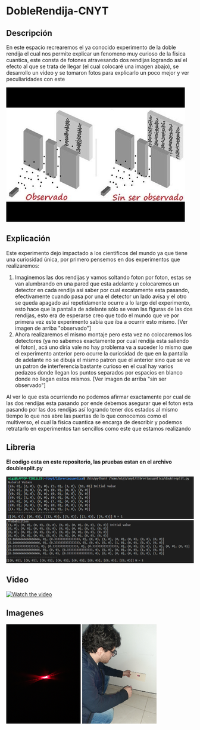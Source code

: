 # DobleRendija-CNYT

## Descripción

En este espacio recrearemos el ya conocido experimento de la doble rendija el cual nos permite explicar un fenomeno muy curioso de la fisica cuantica, este consta de fotones atravesando dos rendijas logrando así el efecto al que se trata de llegar (el cual colocaré una imagen abajo), se desarrollo un video y se tomaron fotos para explicarlo un poco mejor y ver peculiaridades con este

<img src="doblerendijaexperimento.jpg">

## Explicación 

Este experimento dejo impactado a los cientificos del mundo ya que tiene una curiosidad única, por primero pensemos en dos experimentos que realizaremos:
1. Imaginemos las dos rendijas y vamos soltando foton por foton, estas se van alumbrando en una pared que esta adelante y colocaremos un detector en cada rendija asi saber por cual excatamente esta pasando, efectivamente cuando pasa por una el detector un lado avisa y el otro se queda apagado así repetidamente ocurre a lo largo del experimento, esto hace que la pantalla de adelante sólo se vean las figuras de las dos rendijas, esto era de esperarse creo que todo el mundo que ve por primera vez este experimento sabía que iba a ocurrir esto mismo. [Ver imagen de arriba "observado"]
2. Ahora realizaremos el mismo montaje pero esta vez no colocaremos los detectores (ya no sabemos exactamente por cual rendija esta saliendo el foton), acá uno diría vale no hay problema va a suceder lo mismo que el experimento anterior pero ocurre la curiosidad de que en la pantalla de adelante no se dibuja el mismo patron que el anterior sino que se ve un patron de interferencia bastante curioso en el cual hay varios pedazos donde llegan los puntos separados por espacios en blanco donde no llegan estos mismos. [Ver imagen de arriba "sin ser observado"]

Al ver lo que esta ocurriendo no podemos afirmar exactamente por cual de las dos rendijas esta pasando por ende debemos asegurar que el foton esta pasando por las dos rendijas así logrando tener dos estados al mismo tiempo lo que nos abre las puertas de lo que conocemos como el multiverso, el cual la fisica cuantica se encarga de describir y podemos retratarlo en experimentos tan sencillos como este que estamos realizando


## Libreria

**El codigo esta en este repositorio, las pruebas estan en el archivo doublesplit.py**

<img src="DoubleSplitNaturalN1.PNG">
<img src="ProbabilitiesValues.PNG">


## Video

[![Watch the video](http://img.youtube.com/vi/o7jDUtASzG8/0.jpg)](https://youtu.be/o7jDUtASzG8)

## Imagenes
<img src="20200927_185056.jpg" width="200">
<img src="20200927_192155.jpg" width="200">

## 
